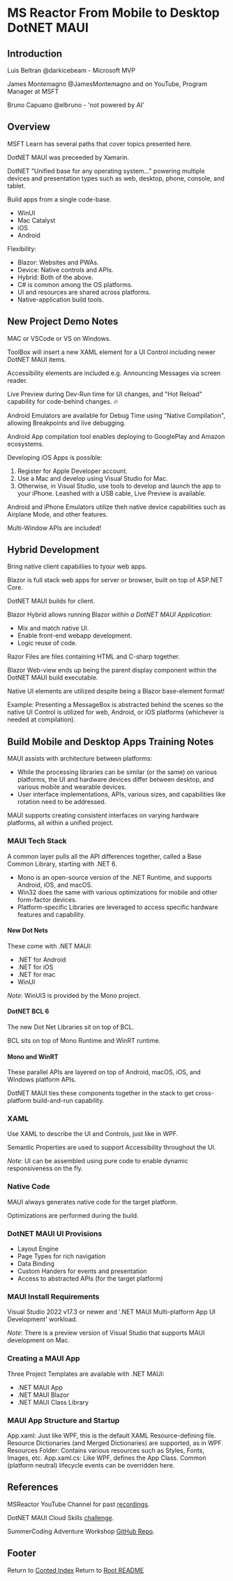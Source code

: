 # MS Reactor From Mobile to Desktop DotNET MAUI

## Introduction

Luis Beltran @darkicebeam - Microsoft MVP

James Montemagno @JamesMontemagno and on YouTube, Program Manager at MSFT

Bruno Capuano @elbruno - 'not powered by AI'

## Overview

MSFT Learn has several paths that cover topics presented here.

DotNET MAUI was preceeded by Xamarin.

DotNET "Unified base for any operating system..." powering multiple devices and presentation types such as web, desktop, phone, console, and tablet.

Build apps from a single code-base.

- WinUI
- Mac Catalyst
- iOS
- Android

Flexibility:

- Blazor: Websites and PWAs.
- Device: Native controls and APIs.
- Hybrid: Both of the above.
- C# is common among the OS platforms.
- UI and resources are shared across platforms.
- Native-application build tools.

## New Project Demo Notes

MAC or VSCode or VS on Windows.

ToolBox will insert a new XAML element for a UI Control including newer DotNET MAUI items.

Accessibility elements are included e.g. Announcing Messages via screen reader.

Live Preview during Dev-Run time for UI changes, and "Hot Reload" capability for code-behind changes. :fire:

Android Emulators are available for Debug Time using "Native Compilation", allowing Breakpoints and live debugging.

Android App compilation tool enables deploying to GooglePlay and Amazon ecosystems.

Developing iOS Apps is possible:

1. Register for Apple Developer account.
2. Use a Mac and develop using Visual Studio for Mac.
3. Otherwise, in Visual Studio, use tools to develop and launch the app to your iPhone. Leashed with a USB cable, Live Preview is available.

Android and iPhone Emulators utilize theh native device capabilities such as Airplane Mode, and other features.

Multi-Window APIs are included!

## Hybrid Development

Bring native client capabiliies to tyour web apps.

Blazor is full stack web apps for server or browser, built on top of ASP.NET Core.

DotNET MAUI builds for client.

Blazor Hybrid allows running Blazor _within a DotNET MAUI Application_:

- Mix and match native UI.
- Enable front-end webapp development.
- Logic reuse of code.

Razor Files are files containing HTML and C-sharp together.

Blazor Web-view ends up being the parent display component within the DotNET MAUI build executable.

Native UI elements are utilized despite being a Blazor base-element format!

Example: Presenting a MessageBox is abstracted behind the scenes so the native UI Control is utilized for web, Android, or iOS platforms (whichever is needed at compilation).

## Build Mobile and Desktop Apps Training Notes

MAUI assists with architecture between platforms:

- While the processing libraries can be similar (or the same) on various platforms, the UI and hardware devices differ between desktop, and various mobile and wearable devices.
- User interface implementations, APIs, various sizes, and capabilities like rotation need to be addressed.

MAUI supports creating consistent interfaces on varying hardware platforms, all within a unified project.

### MAUI Tech Stack

A common layer pulls all the API differences together, called a Base Common Library, starting with .NET 6.

- Mono is an open-source version of the .NET Runtime, and supports Android, iOS, and macOS.
- Win32 does the same with various optimizations for mobile and other form-factor devices.
- Platform-specific Libraries are leveraged to access specific hardware features and capability.

#### New Dot Nets

These come with .NET MAUI:

- .NET for Android
- .NET for iOS
- .NET for mac
- WinUI

_Note_: WinUI3 is provided by the Mono project.

#### DotNET BCL 6

The new Dot Net Libraries sit on top of BCL.

BCL sits on top of Mono Runtime and WinRT runtime.

#### Mono and WinRT

These parallel APIs are layered on top of Android, macOS, iOS, and Windows platform APIs.

DotNET MAUI ties these components together in the stack to get cross-platform build-and-run capability.

### XAML

Use XAML to describe the UI and Controls, just like in WPF.

Semantic Properties are used to support Accessibility throughout the UI.

_Note_: UI can be assembled using pure code to enable dynamic responsiveness on the fly.

### Native Code

MAUI always generates native code for the target platform.

Optimizations are performed during the build.

### DotNET MAUI UI Provisions

- Layout Engine
- Page Types for rich navigation
- Data Binding
- Custom Handers for events and presentation
- Access to abstracted APIs (for the target platform)

### MAUI Install Requirements

Visual Studio 2022 v17.3 or newer and '.NET MAUI Multi-platform App UI Development' workload.

_Note_: There is a preview version of Visual Studio that supports MAUI development on Mac.

### Creating a MAUI App

Three Project Templates are available with .NET MAUI:

- .NET MAUI App
- .NET MAUI Blazor
- .NET MAUI Class Library

### MAUI App Structure and Startup

App.xaml: Just like WPF, this is the default XAML Resource-defining file. Resource Dictionaries (and Merged Dictionaries) are supported, as in WPF.
Resources Folder: Contains various resources such as Styles, Fonts, Images, etc.
App.xaml.cs: Like WPF, defines the App Class. Common (platform neutral) lifecycle events can be overridden here.

## References

MSReactor YouTube Channel for past [recordings](https://www.youtube.com/@MicrosoftReactor).

DotNET MAUI Cloud Skills [challenge](https://aka.ms/Summer.NETMAUI-CSC1).

SummerCoding Adventure Workshop [GitHub Repo](https://github.com/icebeam7/SummerCoding).

## Footer

Return to [Conted Index](./conted-index.html)
Return to [Root README](../README.html)

